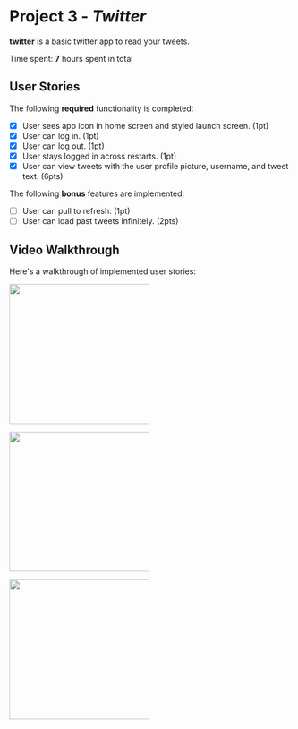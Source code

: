 # Project 3 - *Twitter*

**twitter** is a basic twitter app to read your tweets.

Time spent: **7** hours spent in total

## User Stories

The following **required** functionality is completed:

- [x] User sees app icon in home screen and styled launch screen. (1pt)
- [x] User can log in. (1pt)
- [x] User can log out. (1pt)
- [x] User stays logged in across restarts. (1pt)
- [x] User can view tweets with the user profile picture, username, and tweet text. (6pts)

The following **bonus** features are implemented:

- [ ] User can pull to refresh. (1pt)
- [ ] User can load past tweets infinitely. (2pts)

## Video Walkthrough

Here's a walkthrough of implemented user stories:

<img src="http://g.recordit.co/ZeV1QpsiFz.gif" width=250><br>

<img src="http://g.recordit.co/wlgRHciXBZ.gif" width=250><br>

<img src="http://g.recordit.co/BVKlS4nLPb.gif" width=250><br>
